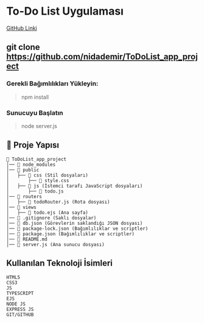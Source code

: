 # To-Do List Uygulaması

[GitHub Linki](https://github.com/nidademir/ToDoList_app_project)

## git clone https://github.com/nidademir/ToDoList_app_project

### Gerekli Bağımlılıkları Yükleyin:
> npm install 

### Sunucuyu Başlatın
> node server.js

## 📂 Proje Yapısı
```
📂 ToDoList_app_project
│── 📂 node_modules
│── 📂 public
│   ├── 📂 css (Stil dosyaları)
│       ├── 📜 style.css
│   ├── 📂 js (İstemci tarafı JavaScript dosyaları)
│       ├── 📜 todo.js
│── 📂 routers
│   ├── 📜 todoRouter.js (Rota dosyası)
│── 📂 views
│   ├── 📜 todo.ejs (Ana sayfa)
│── 📜 .gitignore (Saklı dosyalar)
│── 📜 db.json (Görevlerin saklandığı JSON dosyası)
│── 📜 package-lock.json (Bağımlılıklar ve scriptler)
│── 📜 package.json (Bağımlılıklar ve scriptler)
│── 📜 README.md
│── 📜 server.js (Ana sunucu dosyası)
```

## Kullanılan Teknoloji İsimleri
```
HTML5
CSS3
JS
TYPESCRIPT
EJS
NODE JS
EXPRESS JS
GIT/GITHUB
```